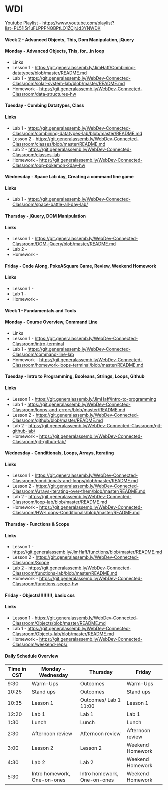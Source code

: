 # WDI 

Youtube Playlist - https://www.youtube.com/playlist?list=PL51l5r1uFLPPPNQBPtLO1ZCjrJd3YNWDK

#### Week 2 - Advanced Objects, This, Dom Manipulation, jQuery

#### __Monday__ - Advanced Objects, This, for...in loop

* Links 
* Lesson 1 - https://git.generalassemb.ly/JimHaff/Combining-datatypes/blob/master/README.md
* Lab 1 - https://git.generalassemb.ly/WebDev-Connected-Classroom/solar-system-lab/blob/master/README.md
* Homework - https://git.generalassemb.ly/WebDev-Connected-Classroom/data-structures-hw


#### __Tuesday__ - Combing Datatypes, Class

#### Links 

* Lab 1 -  https://git.generalassemb.ly/WebDev-Connected-Classroom/combining-datatypes-lab/blob/master/README.md
* Lesson 2 - https://git.generalassemb.ly/WebDev-Connected-Classroom/classes/blob/master/README.md
* Lab 2 - https://git.generalassemb.ly/WebDev-Connected-Classroom/classes-lab
* Homework - https://git.generalassemb.ly/WebDev-Connected-Classroom/oop-pokemon-2day-hw

#### __Wednesday__ - Space Lab day, Creating a command line game

#### Links 

* Lab 1 - https://git.generalassemb.ly/WebDev-Connected-Classroom/space-battle-all-day-lab/

#### __Thursday__ - jQuery, DOM Manipulation

#### Links 

* Lesson 1 - https://git.generalassemb.ly/WebDev-Connected-Classroom/DOM-jQuery/blob/master/README.md
* Lab 2 -     
* Homework -  

#### __Friday__ - Code Along, PokeASquare Game, Review, Weekend Homework

#### Links 

* Lesson 1 -  
* Lab 1 -  
* Homework - 



#### Week 1 - Fundamentals and Tools

#### __Monday__ - Course Overview, Command Line

* Links 
* Lesson 1 - https://git.generalassemb.ly/WebDev-Connected-Classroom/intro-terminal
* Lab 1 - https://git.generalassemb.ly/WebDev-Connected-Classroom/command-line-lab
* Homework - https://git.generalassemb.ly/WebDev-Connected-Classroom/homework-loops-terminal/blob/master/README.md


#### __Tuesday__ - Intro to Programming, Booleans, Strings, Loops, Github

#### Links 

* Lesson 1 - https://git.generalassemb.ly/JimHaff/intro-to-programming
* Lab 1 - https://git.generalassemb.ly/WebDev-Connected-Classroom/loops-and-errors/blob/master/README.md
* Lesson 2 - https://git.generalassemb.ly/WebDev-Connected-Classroom/github/blob/master/README.md
* Lab 2 - https://git.generalassemb.ly/WebDev-Connected-Classroom/git-github-lab/
* Homework - https://git.generalassemb.ly/WebDev-Connected-Classroom/git-github-lab/

#### __Wednesday__ - Conditionals, Loops, Arrays, Iterating

#### Links 

* Lesson 1 -  https://git.generalassemb.ly/WebDev-Connected-Classroom/conditionals-and-loops/blob/master/README.md
* Lesson 2 -  https://git.generalassemb.ly/WebDev-Connected-Classroom/Arrays-iterating-over-them/blob/master/README.md
* Lab 2 -     https://git.generalassemb.ly/WebDev-Connected-Classroom/loop-lab/blob/master/README.md
* Homework - https://git.generalassemb.ly/WebDev-Connected-Classroom/HW-Loops-Conditionals/blob/master/README.md

#### __Thursday__ - Functions & Scope

#### Links 

* Lesson 1 -  https://git.generalassemb.ly/JimHaff/functions/blob/master/README.md
* Lesson 2 -  https://git.generalassemb.ly/WebDev-Connected-Classroom/Scope
* Lab 2 -     https://git.generalassemb.ly/WebDev-Connected-Classroom/functions-lab/blob/master/README.md
* Homework -  https://git.generalassemb.ly/WebDev-Connected-Classroom/functions-scope-hw

#### __Friday__ - Objects!!!!!!!!!, basic css

#### Links 

* Lesson 1 -  https://git.generalassemb.ly/WebDev-Connected-Classroom/Objects/blob/master/README.md
* Lab 1 -  https://git.generalassemb.ly/WebDev-Connected-Classroom/Objects-lab/blob/master/README.md
* Homework - https://git.generalassemb.ly/WebDev-Connected-Classroom/weekend-reps/



#### Daily Schedule Overview

Time in CST | Monday - Wednesday | Thursday | Friday |
----- | -------- | ----- | ----- |
9:30  | Warm-Ups | Outcomes | Warm-Ups |
10:25 | Stand ups | Outcomes | Stand ups |
10:35 | Lesson 1  | Outcomes/ Lab 1 11:00 | Lesson 1  |
12:20 | Lab 1     | Lab 1 | Lab 1 |
1:30 | Lunch | Lunch | Lunch |
2:30 | Afternoon review | Afternoon review | Afternoon review |
3:00 | Lesson 2 | Lesson 2 | Weekend Homework |
4:30 | Lab 2 | Lab 2 | Weekend Homework |
5:30 | Intro homework, One-on-ones | Intro homework, One-on-ones | Weekend Homework |  
